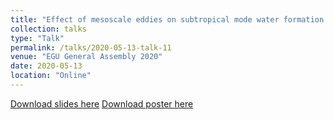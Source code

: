 ```yaml
---
title: "Effect of mesoscale eddies on subtropical mode water formation and ocean heat storage"
collection: talks
type: "Talk"
permalink: /talks/2020-05-13-talk-11
venue: "EGU General Assembly 2020"
date: 2020-05-13
location: "Online"
---
```


[Download slides here](http://yanxu-chen.github.io/files/Poster_ENS_1.pdf)
[Download poster here](http://yanxu-chen.github.io/files/Oral_ENS_1.pdf)

